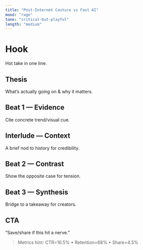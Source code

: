 ```yaml
---
title: "Post-Internet Couture vs Fast AI"
mood: "rage"
tone: "critical-but-playful"
length: "medium"
---
```


# Hook
Hot take in one line.

## Thesis
What’s actually going on & why it matters.

## Beat 1 — Evidence
Cite concrete trend/visual cue.

## Interlude — Context
A brief nod to history for credibility.

## Beat 2 — Contrast
Show the opposite case for tension.

## Beat 3 — Synthesis
Bridge to a takeaway for creators.

## CTA
“Save/share if this hit a nerve.”

> Metrics hint: CTR=16.5% • Retention=68% • Share=4.5%
